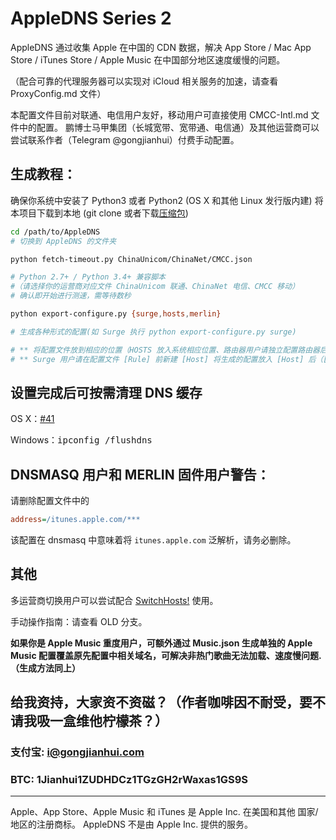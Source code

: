 # AppleDNS Series 2

AppleDNS 通过收集 Apple 在中国的 CDN 数据，解决 App Store / Mac App Store / iTunes Store / Apple Music 在中国部分地区速度缓慢的问题。

（配合可靠的代理服务器可以实现对 iCloud 相关服务的加速，请查看 ProxyConfig.md 文件）

本配置文件目前对联通、电信用户友好，移动用户可直接使用 CMCC-Intl.md 文件中的配置。
鹏博士马甲集团（长城宽带、宽带通、电信通）及其他运营商可以尝试联系作者（Telegram @gongjianhui）付费手动配置。

## 生成教程：
确保你系统中安装了 Python3 或者 Python2 (OS X 和其他 Linux 发行版内建)
将本项目下载到本地 (git clone 或者下载[压缩包](https://github.com/gongjianhui/AppleDNS/archive/master.zip))

```bash
cd /path/to/AppleDNS
# 切换到 AppleDNS 的文件夹

python fetch-timeout.py ChinaUnicom/ChinaNet/CMCC.json 

# Python 2.7+ / Python 3.4+ 兼容脚本
#（请选择你的运营商对应文件 ChinaUnicom 联通、ChinaNet 电信、CMCC 移动）
# 确认即开始进行测速，需等待数秒 

python export-configure.py {surge,hosts,merlin}

# 生成各种形式的配置(如 Surge 执行 python export-configure.py surge)

# ** 将配置文件放到相应的位置（HOSTS 放入系统相应位置、路由器用户请独立配置路由器后台）**
# ** Surge 用户请在配置文件 [Rule] 前新建 [Host] 将生成的配置放入 [Host] 后（[Rule] 前）。**
```

## 设置完成后可按需清理 DNS 缓存

OS X：[#41](../../issues/41)

Windows：<kbd>ipconfig /flushdns</kbd>

## DNSMASQ 用户和 MERLIN 固件用户警告：

请删除配置文件中的

```ini
address=/itunes.apple.com/***
```

该配置在 dnsmasq 中意味着将 `itunes.apple.com` 泛解析，请务必删除。

## 其他
多运营商切换用户可以尝试配合 [SwitchHosts!](https://github.com/oldj/SwitchHosts) 使用。

手动操作指南：请查看 OLD 分支。

**如果你是 Apple Music 重度用户，可额外通过 Music.json 生成单独的 Apple Music 配置覆盖原先配置中相关域名，可解决非热门歌曲无法加载、速度慢问题.（生成方法同上）**

## 给我资持，大家资不资磁？（作者咖啡因不耐受，要不请我吸一盒维他柠檬茶？）
### 支付宝: i@gongjianhui.com
### BTC: 1Jianhui1ZUDHDCz1TGzGH2rWaxas1GS9S

-----------------------------------------------------

Apple、App Store、Apple Music 和 iTunes 是 Apple Inc. 在美国和其他 国家/地区的注册商标。
AppleDNS 不是由 Apple Inc. 提供的服务。

